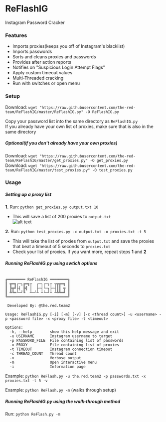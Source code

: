 # ReFlashIG
Instagram Password Cracker

### Features
* Imports proxies(keeps you off of Instagram's blacklist)
* Imports passwords
* Sorts and cleans proxies and passwords
* Provides after action reports
* Notifies on "Suspicious Login Attempt Flags"
* Apply custom timeout values
* Multi-Threaded cracking
* Run with switches or open menu

### Setup

Download: `wget "https://raw.githubusercontent.com/the-red-team/ReFlashIG/master/ReFlashIG.py" -O ReFlashIG.py`  

Copy your password list into the same directory as `ReFlashIG.py`  
If you already have your own list of proxies, make sure that is also in the same directory
##### Optional(if you don't already have your own proxies)
Download: `wget "https://raw.githubusercontent.com/the-red-team/ReFlashIG/master/get_proxies.py" -O get_proxies.py`  
Download: `wget "https://raw.githubusercontent.com/the-red-team/ReFlashIG/master/test_proxies.py" -O test_proxies.py`

### Usage

##### Setting up a proxy list
**1.** Run: `python get_proxies.py output.txt 10`  
 * This will save a list of 200 proxies to `output.txt`  
 ![alt text](https://raw.githubusercontent.com/the-red-team/ReFlashIG/master/screen_get.jpg)

**2.** Run: `python test_proxies.py -x output.txt -o proxies.txt -t 5`
 * This will take the list of proxies from `output.txt` and save the proxies that beat a timeout of 5 seconds to `proxies.txt`
 * Check your list of proxies. If you want more, repeat steps **1** and **2**
 
 
##### Running ReFlashIG.py using swtich options
```

╔════════ ReFlashIG ════════╗
║ ╦═╗┌─┐╔═╗┬  ┌─┐┌─┐┬ ┬╦╔═╗ ║
║ ╠╦╝├┤ ╠╣ │  ├─┤└─┐├─┤║║ ╦ ║
║ ╩╚═└─┘╚  ┴─┘┴ ┴└─┘┴ ┴╩╚═╝ ║
╚═══════════════════════════╝

 Developed By: @the.red.team2

Usage: ReFlashIG.py [-i] [-m] [-v] [-c <thread count>] -u <username> -p <password file> -x <proxy file> -t <timeout>

Options:
  -h, --help        show this help message and exit
  -u USERNAME       Instagram username to target
  -p PASSWORD_FILE  File containing list of passwords
  -x PROXY          File containing list of proxies
  -t TIMEOUT        Instagram connection timeout
  -c THREAD_COUNT   Thread count
  -v                Verbose output
  -m                Open interactive menu
  -i                Information page
```
  
Example: `python ReFlash.py -u the.red.team2 -p passwords.txt -x proxies.txt -t 5 -v`

Example: `python ReFlash.py -m` (walks through setup)

##### Running ReFlashIG.py using the walk-through method

Run: `python ReFlash.py -m`


